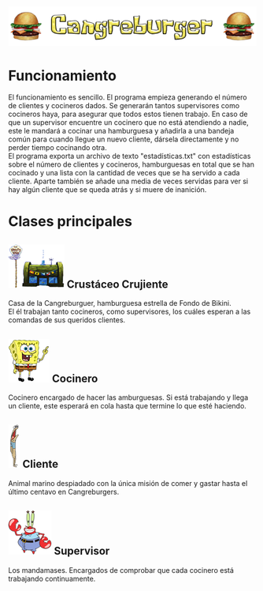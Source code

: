 <div align="center">
  <img src=".github/readme-images/cabeceraCangreburger.png" />
</div>
<h1>Funcionamiento</h1>
<p>
El funcionamiento es sencillo. El programa empieza generando el
número de clientes y cocineros dados. Se generarán tantos supervisores
como cocineros haya, para asegurar que todos estos tienen trabajo. En
caso de que un supervisor encuentre un cocinero que no está atendiendo
a nadie, este le mandará a cocinar una hamburguesa y añadirla a una
bandeja común para cuando llegue un nuevo cliente, dársela directamente y
no perder tiempo cocinando otra.<br/>
El programa exporta un archivo de texto "estadísticas.txt" con estadísticas
sobre el número de clientes y cocineros, hamburguesas en total que se han
cocinado y una lista con la cantidad de veces que se ha servido a cada cliente.
Aparte también se añade una media de veces servidas para ver si hay algún
cliente que se queda atrás y si muere de inanición.
</p>
<h1>Clases principales</h1>
<h2><img src="Cangreburger/imgs/crustaceoCrujiente.png" /> Crustáceo Crujiente</h2>
<p>
Casa de la Cangreburguer, hamburguesa estrella
de Fondo de Bikini.<br/>
El él trabajan tanto cocineros, como supervisores, los cuáles
esperan a las comandas de sus queridos clientes.
</p>
<h2><img src="Cangreburger/imgs/cocinero.png" /> Cocinero</h2>
<p>
Cocinero encargado de hacer las amburguesas. Si está
trabajando y llega un cliente, este esperará en cola hasta
que termine lo que esté haciendo.
</p>
<h2><img src="Cangreburger/imgs/cliente.png" /> Cliente</h2>
<p>
Animal marino despiadado con la única misión de comer
y gastar hasta el último centavo en Cangreburgers.
</p>
<h2><img src="Cangreburger/imgs/donCangrejo.png" /> Supervisor</h2>
<p>
Los mandamases. Encargados de comprobar que cada cocinero está
trabajando continuamente.
</p>
